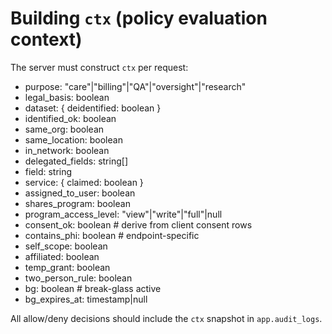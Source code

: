 # Building `ctx` (policy evaluation context)

The server must construct `ctx` per request:

- purpose: "care"|"billing"|"QA"|"oversight"|"research"
- legal_basis: boolean
- dataset: { deidentified: boolean }
- identified_ok: boolean
- same_org: boolean
- same_location: boolean
- in_network: boolean
- delegated_fields: string[]
- field: string
- service: { claimed: boolean }
- assigned_to_user: boolean
- shares_program: boolean
- program_access_level: "view"|"write"|"full"|null
- consent_ok: boolean           # derive from client consent rows
- contains_phi: boolean         # endpoint-specific
- self_scope: boolean
- affiliated: boolean
- temp_grant: boolean
- two_person_rule: boolean
- bg: boolean                   # break-glass active
- bg_expires_at: timestamp|null

All allow/deny decisions should include the `ctx` snapshot in `app.audit_logs`.
